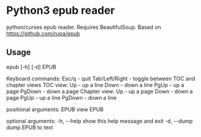 # Python3 epub reader #

python/curses epub reader. Requires BeautifulSoup.
Based on https://github.com/rupa/epub

## Usage ##

epub [-h] [-d] EPUB

Keyboard commands:
    Esc/q          - quit
    Tab/Left/Right - toggle between TOC and chapter views
    TOC view:
        Up         - up a line
        Down       - down a line
        PgUp       - up a page
        PgDown     - down a page
    Chapter view:
        Up         - up a page
        Down       - down a page
        PgUp       - up a line
        PgDown     - down a line

positional arguments:
  EPUB        view EPUB

optional arguments:
  -h, --help  show this help message and exit
  -d, --dump  dump EPUB to text
